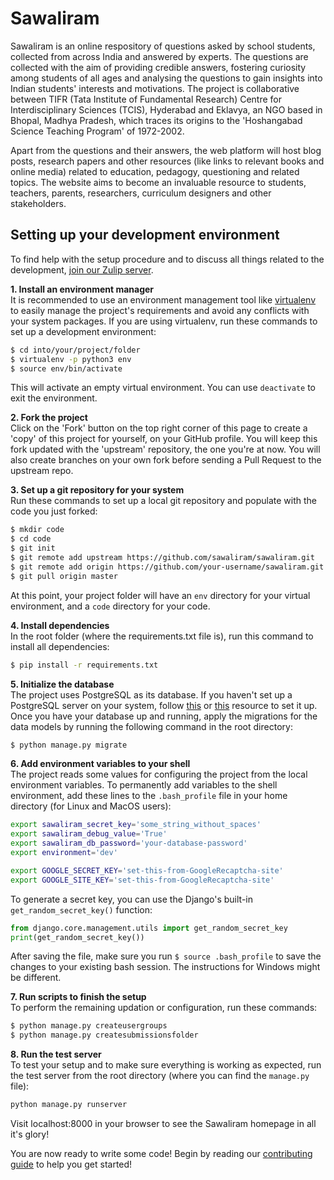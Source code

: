 # Sawaliram
Sawaliram is an online respository of questions asked by school students, collected from across India and answered by experts. The questions are collected with the aim of providing credible answers, fostering curiosity among students of all ages and analysing the questions to gain insights into Indian students' interests and motivations. The project is collaborative between TIFR (Tata Institute of Fundamental Research) Centre for Interdisciplinary Sciences (TCIS), Hyderabad and Eklavya, an NGO based in Bhopal, Madhya Pradesh, which traces its origins to the 'Hoshangabad Science Teaching Program' of 1972-2002.

Apart from the questions and their answers, the web platform will host blog posts, research papers and other resources (like links to relevant books and online media) related to education, pedagogy, questioning and related topics. The website aims to become an invaluable resource to students, teachers, parents, researchers, curriculum designers and other stakeholders.

## Setting up your development environment
To find help with the setup procedure and to discuss all things related to the development, [join our Zulip server](https://sawaliram.zulipchat.com).  
  
**1. Install an environment manager**  
It is recommended to use an environment management tool like [virtualenv](https://virtualenv.pypa.io/en/stable/) to easily manage the project's requirements and avoid any conflicts with your system packages. If you are using virtualenv, run these commands to set up a development environment:
```sh
$ cd into/your/project/folder
$ virtualenv -p python3 env
$ source env/bin/activate
```
This will activate an empty virtual environment. You can use ```deactivate``` to exit the environment.

**2. Fork the project**  
Click on the 'Fork' button on the top right corner of this page to create a 'copy' of this project for yourself, on your GitHub profile. You will keep this fork updated with the 'upstream' repository, the one you're at now. You will also create branches on your own fork before sending a Pull Request to the upstream repo.  

**3. Set up a git repository for your system**  
Run these commands to set up a local git repository and populate with the code you just forked:
```sh
$ mkdir code
$ cd code
$ git init
$ git remote add upstream https://github.com/sawaliram/sawaliram.git
$ git remote add origin https://github.com/your-username/sawaliram.git
$ git pull origin master
```
At this point, your project folder will have an `env` directory for your virtual environment, and a `code` directory for your code.

**4. Install dependencies**  
In the root folder (where the requirements.txt file is), run this command to install all dependencies:
```sh
$ pip install -r requirements.txt
```
**5. Initialize the database**  
The project uses PostgreSQL as its database. If you haven't set up a PostgreSQL server on your system, follow [this](https://www.digitalocean.com/community/tutorials/how-to-use-postgresql-with-your-django-application-on-ubuntu-14-04) or [this](http://www.marinamele.com/taskbuster-django-tutorial/install-and-configure-posgresql-for-django) resource to set it up.
Once you have your database up and running, apply the migrations for the data models by running the following command in the root directory:
```sh
$ python manage.py migrate
```
**6. Add environment variables to your shell**  
The project reads some values for configuring the project from the local environment variables. To permanently add variables to the shell environment, add these lines to the ```.bash_profile``` file in your home directory (for Linux and MacOS users):
```sh
export sawaliram_secret_key='some_string_without_spaces'
export sawaliram_debug_value='True'
export sawaliram_db_password='your-database-password'
export environment='dev'

export GOOGLE_SECRET_KEY='set-this-from-GoogleRecaptcha-site'
export GOOGLE_SITE_KEY='set-this-from-GoogleRecaptcha-site'
```
To generate a secret key, you can use the Django's built-in `get_random_secret_key()` function:
```python
from django.core.management.utils import get_random_secret_key
print(get_random_secret_key())
```
After saving the file, make sure you run ```$ source .bash_profile``` to save the changes to your existing bash session. The instructions for Windows might be different.

**7. Run scripts to finish the setup**  
To perform the remaining updation or configuration, run these commands:
```sh
$ python manage.py createusergroups
$ python manage.py createsubmissionsfolder
```

**8. Run the test server**  
To test your setup and to make sure everything is working as expected, run the test server from the root directory (where you can find the `manage.py` file):
```sh
python manage.py runserver
```
Visit localhost:8000 in your browser to see the Sawaliram homepage in all it's glory!

You are now ready to write some code! Begin by reading our [contributing guide](https://github.com/tifrh/sawaliram/blob/master/contributing.md) to help you get started!
